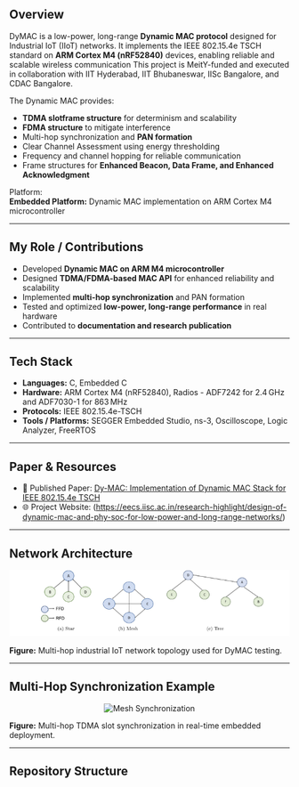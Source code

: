 ## Overview
DyMAC is a low-power, long-range **Dynamic MAC protocol** designed for Industrial IoT (IIoT) networks. 
It implements the IEEE 802.15.4e TSCH standard on **ARM Cortex M4 (nRF52840)** devices, enabling reliable and scalable wireless communication
This project is MeitY-funded and executed in collaboration with IIT Hyderabad, IIT Bhubaneswar, IISc Bangalore, and CDAC Bangalore.  

The Dynamic MAC provides:  
- **TDMA slotframe structure** for determinism and scalability  
- **FDMA structure** to mitigate interference  
- Multi-hop synchronization and **PAN formation**  
- Clear Channel Assessment using energy thresholding  
- Frequency and channel hopping for reliable communication  
- Frame structures for **Enhanced Beacon, Data Frame, and Enhanced Acknowledgment**  

Platform:  
**Embedded Platform:** Dynamic MAC implementation on ARM Cortex M4 microcontroller

---

## My Role / Contributions
- Developed **Dynamic MAC on ARM M4 microcontroller**  
- Designed **TDMA/FDMA-based MAC API** for enhanced reliability and scalability  
- Implemented **multi-hop synchronization** and PAN formation  
- Tested and optimized **low-power, long-range performance** in real hardware  
- Contributed to **documentation and research publication**

---

## Tech Stack
- **Languages:** C, Embedded C  
- **Hardware:** ARM Cortex M4 (nRF52840), Radios - ADF7242 for 2.4 GHz and ADF7030-1 for 863 MHz 
- **Protocols:** IEEE 802.15.4e-TSCH  
- **Tools / Platforms:** SEGGER Embedded Studio, ns-3, Oscilloscope, Logic Analyzer, FreeRTOS  

---

## Paper & Resources
- 📄 Published Paper: [Dy-MAC: Implementation of Dynamic MAC Stack for IEEE 802.15.4e TSCH](https://www.sciencedirect.com/science/article/abs/pii/S1570870523001889)  
- 🌐 Project Website: (https://eecs.iisc.ac.in/research-highlight/design-of-dynamic-mac-and-phy-soc-for-low-power-and-long-range-networks/) 

---

## Network Architecture
<p align="center">
  <img src="images/network_topology.png" alt="Network Topology" width="600"/>
</p>

**Figure:** Multi-hop industrial IoT network topology used for DyMAC testing.  

---

## Multi-Hop Synchronization Example
<p align="center">
  <img src="images/mesh_sync_example.png" alt="Mesh Synchronization" width="600"/>
</p>

**Figure:** Multi-hop TDMA slot synchronization in real-time embedded deployment.  

---

## Repository Structure

